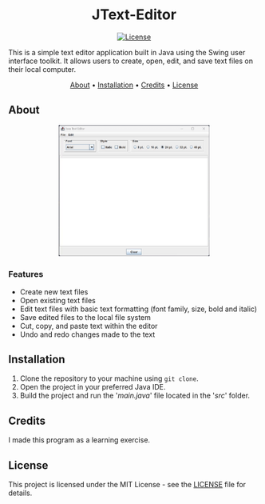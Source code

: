 <div align="center">

# JText-Editor

[![License](https://img.shields.io/badge/license-MIT-blue.svg)](https://opensource.org/licenses/MIT)

<p align="left">
This is a simple text editor application built in Java using the Swing user interface toolkit. It allows users to create, open, edit, and save text files on their local computer.
</p>

[About](#about) •
[Installation](#installation) •
[Credits](#credits) •
[License](#license)

</div>

## About

<div align="center">

<img width=60% alt="demo of jtext editor" src="https://raw.githubusercontent.com/rparin/JText-Editor/main/preview/Demo.gif">

</div>

### Features

- Create new text files
- Open existing text files
- Edit text files with basic text formatting (font family, size, bold and italic)
- Save edited files to the local file system
- Cut, copy, and paste text within the editor
- Undo and redo changes made to the text

## Installation

1. Clone the repository to your machine using `git clone`.
2. Open the project in your preferred Java IDE.
3. Build the project and run the '_main.java_' file located in the '_src_' folder.

## Credits

I made this program as a learning exercise.

## License

This project is licensed under the MIT License - see the [LICENSE](https://github.com/rparin/JText-Editor/blob/main/LICENSE) file for details.
